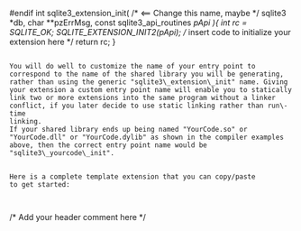 #endif
int sqlite3_extension_init( /* <== Change this name, maybe */
  sqlite3 *db, 
  char **pzErrMsg, 
  const sqlite3_api_routines *pApi
){
  int rc = SQLITE_OK;
  SQLITE_EXTENSION_INIT2(pApi);
  /* insert code to initialize your extension here */
  return rc;
}

```

You will do well to customize the name of your entry point to
correspond to the name of the shared library you will be generating,
rather than using the generic "sqlite3\_extension\_init" name. Giving
your extension a custom entry point name will enable you to statically
link two or more extensions into the same program without a linker
conflict, if you later decide to use static linking rather than run\-time
linking.
If your shared library ends up being named "YourCode.so" or
"YourCode.dll" or "YourCode.dylib" as shown in the compiler examples
above, then the correct entry point name would be
"sqlite3\_yourcode\_init".


Here is a complete template extension that you can copy/paste
to get started:



```
/* Add your header comment here */
